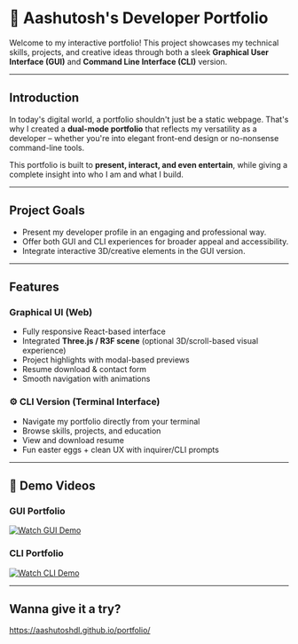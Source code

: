 # 💼 Aashutosh's Developer Portfolio

Welcome to my interactive portfolio! This project showcases my technical skills, projects, and creative ideas through both a sleek **Graphical User Interface (GUI)** and **Command Line Interface (CLI)** version.

---

## Introduction

In today's digital world, a portfolio shouldn't just be a static webpage. That's why I created a **dual-mode portfolio** that reflects my versatility as a developer – whether you're into elegant front-end design or no-nonsense command-line tools.

This portfolio is built to **present, interact, and even entertain**, while giving a complete insight into who I am and what I build.

---

## Project Goals

- Present my developer profile in an engaging and professional way.
- Offer both GUI and CLI experiences for broader appeal and accessibility.
- Integrate interactive 3D/creative elements in the GUI version.

---

## Features

### Graphical UI (Web)

- Fully responsive React-based interface  
- Integrated **Three.js / R3F scene** (optional 3D/scroll-based visual experience)  
- Project highlights with modal-based previews  
- Resume download & contact form  
- Smooth navigation with animations  

### ⚙️ CLI Version (Terminal Interface)

- Navigate my portfolio directly from your terminal
- Browse skills, projects, and education
- View and download resume
- Fun easter eggs + clean UX with inquirer/CLI prompts

---

## 🎥 Demo Videos

### GUI Portfolio  
[![Watch GUI Demo](https://img.youtube.com/vi/YOUR_GUI_VIDEO_ID/0.jpg)](https://www.youtube.com/watch?v=YOUR_GUI_VIDEO_ID)

### CLI Portfolio  
[![Watch CLI Demo](https://img.youtube.com/vi/YOUR_CLI_VIDEO_ID/0.jpg)](https://www.youtube.com/watch?v=YOUR_CLI_VIDEO_ID)

---

## Wanna give it a try?
https://aashutoshdl.github.io/portfolio/
